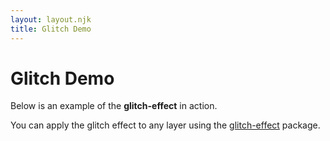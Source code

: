```yaml
---
layout: layout.njk
title: Glitch Demo
---
```


<div class="text-center">
  <h1 class="display-5 mb-4">Glitch Demo</h1>
  <p class="lead mb-4">
    Below is an example of the <strong>glitch-effect</strong> in action.
  </p>

  <!-- Здесь вставь демонстрацию -->
  <div class="my-5">
        <div id="glitch-target"></div>
  </div>

  <p>You can apply the glitch effect to any layer using the <a href="https://www.npmjs.com/package/glitch-effect">glitch-effect</a> package.</p>
</div>

<script src="/assets/glitch-effect.min.js"></script>
<script>
const container = document.getElementById('glitch-target');
const glitch = new GlitchEffect(container, '/assets/demo.png', {
  intensity: 1,
  noise: true
});

</script>
